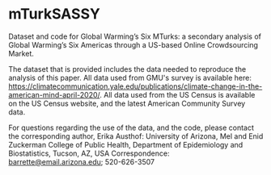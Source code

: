 # mTurkSASSY
Dataset and code for Global Warming’s Six MTurks: a secondary analysis of Global Warming’s Six Americas through a US-based Online Crowdsourcing Market.

The dataset that is provided includes the data needed to reproduce the analysis of this paper. All data used from GMU's survey is available here: https://climatecommunication.yale.edu/publications/climate-change-in-the-american-mind-april-2020/. All data used from the US Census is available on the US Census website, and the latest American Community Survey data.

For questions regarding the use of the data, and the code, please contact the corresponding author, Erika Austhof: 
University of Arizona, Mel and Enid Zuckerman College of Public Health, Department of Epidemiology and Biostatistics, Tucson, AZ, USA
Correspondence: barrette@email.arizona.edu; 520-626-3507
